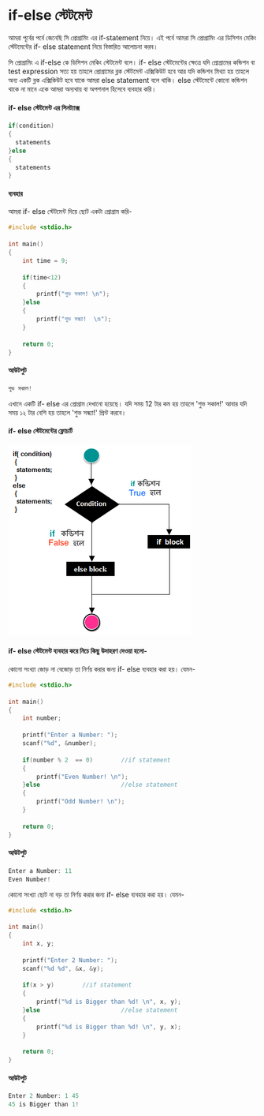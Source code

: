 # if-else স্টেটমেন্ট

আমরা পূর্বের পর্বে জেনেছি সি প্রোগ্রামিং এর if-statement নিয়ে। এই পর্বে আমরা সি প্রোগ্রামিং এর ডিসিশন মেকিং স্টেটমেন্টের if- else statement নিয়ে বিস্তারিত আলোচনা করব।

সি প্রোগ্রামিং এ if-else কে ডিসিশন মেকিং স্টেটমেন্ট বলে। if- else স্টেটমেন্টের ক্ষেত্রে যদি প্রোগ্রামের কন্ডিশন বা test expression সত্য হয় তাহলে প্রোগ্রামের ব্লক স্টেটমেন্ট এক্সিকিউট হবে আর যদি কন্ডিশন মিথ্যা হয় তাহলে অন্য একটি ব্লক এক্সিকিউট হবে যাকে আমরা else statement বলে থাকি। else স্টেটমেন্টে কোনো কন্ডিশন থাকে না মানে একে আমরা অন্যথায় বা অপশনাল হিসেবে ব্যবহার করি।

#### if- else স্টেটমেন্ট এর সিনট্যাক্স

```c
if(condition)
{
  statements
}else
{
  statements
}
```

#### ব্যবহার

আমরা if- else স্টেটমেন্ট দিয়ে ছোট একটা প্রোগ্রাম করি-

```c
#include <stdio.h>

int main()
{
    int time = 9;
    
    if(time<12)
    {
        printf("শুভ সকাল! \n");
    }else
    {
        printf("শুভ সন্ধ্যা!  \n");
    }

    return 0;
}
```

#### আউটপুট

```c
শুভ সকাল!
```

এখানে একটি if- else এর প্রোগ্রাম দেখানো হয়েছে। যদি সময় 12 টার কম হয় তাহলে 'শুভ সকাল!' আবার যদি সময় ১২ টার বেশি হয় তাহলে 'শুভ সন্ধ্যা!' প্রিন্ট করবে।

#### if- else স্টেটমেন্টের ফ্লোচার্ট

![](../.gitbook/assets/flowchart_of_if_elsee.png)

#### if- else স্টেটমেন্ট ব্যবহার করে নিচে কিছু উদাহরণ দেওয়া হলো-

কোনো সংখ্যা জোড় না বেজোড় তা নির্ণয় করার জন্য if- else ব্যবহার করা হয়। যেমন-

```c
#include <stdio.h>

int main()
{
    int number;
    
    printf("Enter a Number: ");
    scanf("%d", &number);
    
    if(number % 2  == 0)        //if statement 
    {
        printf("Even Number! \n");
    }else                       //else statement 
    {
        printf("Odd Number! \n");
    }

    return 0;
}
```

#### আউটপুট

```c
Enter a Number: 11
Even Number!
```

কোনো সংখ্যা ছোট না বড় তা নির্ণয় করার জন্য if- else ব্যবহার করা হয়। যেমন-

```c
#include <stdio.h>

int main()
{
    int x, y;
    
    printf("Enter 2 Number: ");
    scanf("%d %d", &x, &y);
    
    if(x > y)        //if statement 
    {
        printf("%d is Bigger than %d! \n", x, y);
    }else                       //else statement 
    {
        printf("%d is Bigger than %d! \n", y, x);
    }

    return 0;
}
```

#### আউটপুট

```c
Enter 2 Number: 1 45
45 is Bigger than 1!
```

